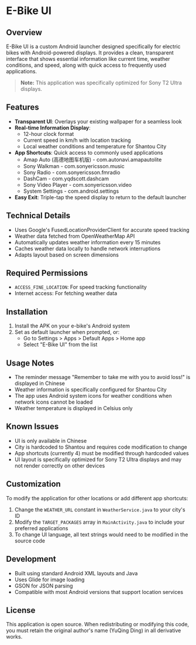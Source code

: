 # E-Bike UI

## Overview
E-Bike UI is a custom Android launcher designed specifically for electric bikes with Android-powered displays. It provides a clean, transparent interface that shows essential information like current time, weather conditions, and speed, along with quick access to frequently used applications.

> **Note:** This application was specifically optimized for Sony T2 Ultra displays.

## Features
- **Transparent UI**: Overlays your existing wallpaper for a seamless look
- **Real-time Information Display**:
  - 12-hour clock format
  - Current speed in km/h with location tracking
  - Local weather conditions and temperature for Shantou City
- **App Shortcuts**: Quick access to commonly used applications
  - Amap Auto (高德地图车机版) - com.autonavi.amapautolite
  - Sony Walkman - com.sonyericsson.music
  - Sony Radio - com.sonyericsson.fmradio
  - DashCam - com.yqdscott.dashcam
  - Sony Video Player - com.sonyericsson.video
  - System Settings - com.android.settings
- **Easy Exit**: Triple-tap the speed display to return to the default launcher

## Technical Details
- Uses Google's FusedLocationProviderClient for accurate speed tracking
- Weather data fetched from OpenWeatherMap API
- Automatically updates weather information every 15 minutes
- Caches weather data locally to handle network interruptions
- Adapts layout based on screen dimensions

## Required Permissions
- `ACCESS_FINE_LOCATION`: For speed tracking functionality
- Internet access: For fetching weather data

## Installation
1. Install the APK on your e-bike's Android system
2. Set as default launcher when prompted, or:
   - Go to Settings > Apps > Default Apps > Home app
   - Select "E-Bike UI" from the list

## Usage Notes
- The reminder message "Remember to take me with you to avoid loss!" is displayed in Chinese
- Weather information is specifically configured for Shantou City
- The app uses Android system icons for weather conditions when network icons cannot be loaded
- Weather temperature is displayed in Celsius only

## Known Issues
- UI is only available in Chinese
- City is hardcoded to Shantou and requires code modification to change
- App shortcuts (currently 4) must be modified through hardcoded values
- UI layout is specifically optimized for Sony T2 Ultra displays and may not render correctly on other devices

## Customization
To modify the application for other locations or add different app shortcuts:
1. Change the `WEATHER_URL` constant in `WeatherService.java` to your city's ID
2. Modify the `TARGET_PACKAGES` array in `MainActivity.java` to include your preferred applications
3. To change UI language, all text strings would need to be modified in the source code

## Development
- Built using standard Android XML layouts and Java
- Uses Glide for image loading
- GSON for JSON parsing
- Compatible with most Android versions that support location services

## License
This application is open source. When redistributing or modifying this code, you must retain the original author's name (YuQing Ding) in all derivative works.
